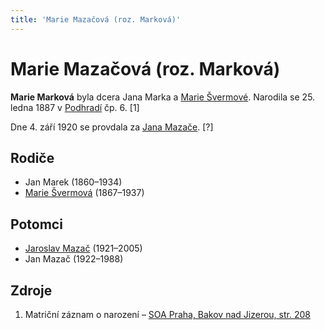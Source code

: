 ```yaml
---
title: 'Marie Mazačová (roz. Marková)'
---
```


# Marie Mazačová (roz. Marková)

**Marie Marková** byla dcera Jana Marka a [Marie Švermové](svermova-marie-1867.md). Narodila se 25. ledna 1887 v [Podhradí](https://cs.wikipedia.org/wiki/Podhrad%C3%AD_(Bakov_nad_Jizerou)) čp. 6. \[1\]

Dne 4. září 1920 se provdala za [Jana Mazače](mazac-jan-1891.md). \[?\]


## Rodiče

- Jan Marek (1860–1934)
- [Marie Švermová](svermova-marie-1867.md) (1867–1937)


## Potomci

- [Jaroslav Mazač](mazac-jaroslav-1921.md) (1921–2005)
- Jan Mazač (1922–1988)


## Zdroje

1. Matriční záznam o narození – [SOA Praha, Bakov nad Jizerou, str. 208](http://ebadatelna.soapraha.cz/d/3755/208)
